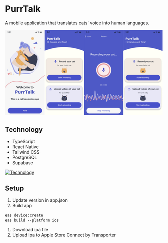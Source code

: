 # PurrTalk
A mobile application that translates cats' voice into human languages.

![Showcase](/assets/showcase.png)

## Technology
- TypeScript
- React Native
- Tailwind CSS
- PostgreSQL
- Supabase

[![Technology](https://skillicons.dev/icons?i=ts,react,tailwind,postgres,supabase)](https://skillicons.dev)

## Setup
1. Update version in app.json
1. Build app
```
eas device:create
eas build --platform ios
```
1. Download ipa file
1. Upload ipa to Apple Store Connect by Transporter